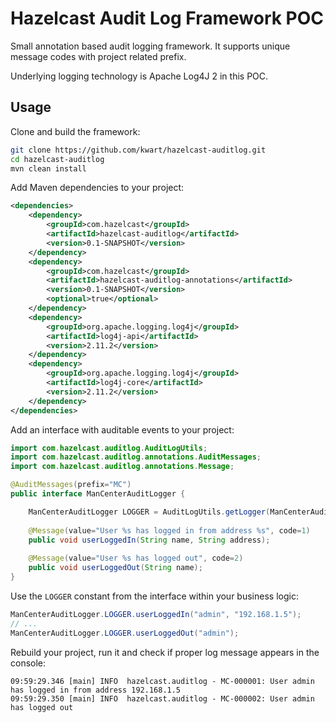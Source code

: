 # Hazelcast Audit Log Framework POC

Small annotation based audit logging framework. It supports unique message codes with project related prefix.

Underlying logging technology is Apache Log4J 2 in this POC.

## Usage

Clone and build the framework:

```bash
git clone https://github.com/kwart/hazelcast-auditlog.git
cd hazelcast-auditlog
mvn clean install
```

Add Maven dependencies to your project: 

```xml
<dependencies>
    <dependency>
        <groupId>com.hazelcast</groupId>
        <artifactId>hazelcast-auditlog</artifactId>
        <version>0.1-SNAPSHOT</version>
    </dependency>
    <dependency>
        <groupId>com.hazelcast</groupId>
        <artifactId>hazelcast-auditlog-annotations</artifactId>
        <version>0.1-SNAPSHOT</version>
        <optional>true</optional>
    </dependency>
    <dependency>
        <groupId>org.apache.logging.log4j</groupId>
        <artifactId>log4j-api</artifactId>
        <version>2.11.2</version>
    </dependency>
    <dependency>
        <groupId>org.apache.logging.log4j</groupId>
        <artifactId>log4j-core</artifactId>
        <version>2.11.2</version>
    </dependency>
</dependencies>
```

Add an interface with auditable events to your project:

```java
import com.hazelcast.auditlog.AuditLogUtils;
import com.hazelcast.auditlog.annotations.AuditMessages;
import com.hazelcast.auditlog.annotations.Message;

@AuditMessages(prefix="MC")
public interface ManCenterAuditLogger {

    ManCenterAuditLogger LOGGER = AuditLogUtils.getLogger(ManCenterAuditLogger.class);
    
    @Message(value="User %s has logged in from address %s", code=1)
    public void userLoggedIn(String name, String address);
    
    @Message(value="User %s has logged out", code=2)
    public void userLoggedOut(String name);
}
```

Use the `LOGGER` constant from the interface within your business logic:

```java
ManCenterAuditLogger.LOGGER.userLoggedIn("admin", "192.168.1.5");
// ...
ManCenterAuditLogger.LOGGER.userLoggedOut("admin");
```

Rebuild your project, run it and check if proper log message appears in the console:

```
09:59:29.346 [main] INFO  hazelcast.auditlog - MC-000001: User admin has logged in from address 192.168.1.5
09:59:29.350 [main] INFO  hazelcast.auditlog - MC-000002: User admin has logged out
```
